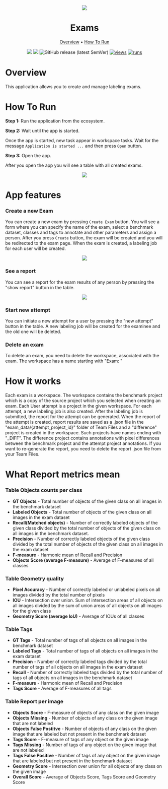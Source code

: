 <div align="center" markdown>
<img src="https://github.com/supervisely-ecosystem/exams/assets/119248312/66273639-3ace-4fa8-b780-2ba2cc9f3375"/> 

# Exams
  
<p align="center">
  <a href="#Overview">Overview</a> •
  <a href="#How-To-Run">How To Run</a>
</p>

[![](https://img.shields.io/badge/supervisely-ecosystem-brightgreen)](https://ecosystem.supervisely.com/apps/supervisely-ecosystem/exams)
[![](https://img.shields.io/badge/slack-chat-green.svg?logo=slack)](https://supervisely.com/slack)
![GitHub release (latest SemVer)](https://img.shields.io/github/v/release/supervisely-ecosystem/exams)
[![views](https://app.supervisely.com/img/badges/views/supervisely-ecosystem/exams.png)](https://supervisely.com)
[![runs](https://app.supervisely.com/img/badges/runs/supervisely-ecosystem/exams.png)](https://supervisely.com)

</div>

# Overview

This application allows you to create and manage labeling exams. 

# How To Run

**Step 1:** Run the application from the ecosystem.

**Step 2:** Wait until the app is started.

Once the app is started, new task appear in workspace tasks. Wait for the message `Application is started ...` and then press `Open` button.

**Step 3:** Open the app.

After you open the app you will see a table with all created exams.

<p align="center"><img src="https://github.com/supervisely-ecosystem/exams/assets/61844772/ef696b96-4152-459e-a7f7-693cef6654d0" /></p>


# App features

### **Create a new Exam**

You can create a new exam by pressing `Create Exam` button. You will see a form where you can specify the name of the exam, select a benchmark dataset, classes and tags to annotate and other parameters and assign a person. After you press `Create` button, the exam will be created and you will be redirected to the exam page. When the exam is created, a labeling job for each user will be created.

<p align="center"><img src="https://github.com/supervisely-ecosystem/exams/assets/61844772/7448d8f2-4f17-45d3-be56-eab0e07f954a" /></p>

### **See a report**

You can see a report for the exam results of any person by pressing the "show report" button in the table.

<p align="center"><img src="https://github.com/supervisely-ecosystem/exams/assets/61844772/18662770-b37c-41cf-b983-6ff7d6a8fa74" /></p>


### **Start new attempt**

You can initiate a new attempt for a user by pressing the "new attempt" button in the table. A new labeling job will be created for the examinee and the old one will be deleted.

### **Delete an exam**

To delete an exam, you need to delete the workspace, associated with the exam. The workspace has a name starting with "Exam: <exam name>"

# How it works

Each exam is a workspace. The workspace contains the benchmark project which is a copy of the source project which you selected when creating an exam. Each User attempt is a project in the given workspace. For each attempt, a new labeling job is also created. After the labeling job is submitted, the report for the attempt can be generated. When the report of the attempt is created, report results are saved as a .json file in the "exam\_data/{attempt_project_id}" folder of Team Files and a "difference" project is created in the workspace. Such projects have names ending with "\_DIFF". The difference project contains annotations with pixel differences between the benchmark project and the attempt project annotations. If you want to re-generate the report, you need to delete the report .json file from your Team Files.

# What Report metrics mean

### Table **Objects counts per class**
- **GT Objects** - Total number of objects of the given class on all images in the benchmark dataset
- **Labeled Objects** - Total number of objects of the given class on all images in the exam dataset
- **Recall(Matched objects)** - Number of correctly labeled objects of the given class divided by the total number of objects of the given class on all images in the benchmark dataset.
- **Precision** - Number of correctly labeled objects of the given class divided by the total number of objects of the given class on all images in the exam dataset
- **F-measure** - Harmonic mean of Recall and Precision
- **Objects Score (average F-measure)** - Average of F-measures of all classes

### Table **Geometry quality**
- **Pixel Accuracy** - Number of correctly labeled or unlabeled pixels on all images divided by the total number of pixels
- **IOU** - Intersection over union. Sum of intersection areas of all objects on all images divided by the sum of union areas of all objects on all images for the given class
- **Geometry Score (average IoU)** - Average of IOUs of all classes

### Table **Tags**
- **GT Tags** - Total number of tags of all objects on all images in the benchmark dataset
- **Labeled Tags** - Total number of tags of all objects on all images in the exam dataset
- **Precision** - Number of correctly labeled tags divided by the total number of tags of all objects on all images in the exam dataset
- **Recall** - Number of correctly labeled tags divided by the total number of tags of all objects on all images in the benchmark dataset
- **F-measure** - Harmonic mean of Recall and Precision
- **Tags Score** - Average of F-measures of all tags

### Table **Report per image**
- **Objects Score** - F-measure of objects of any class on the given image
- **Objects Missing** - Number of objects of any class on the given image that are not labeled
- **Objects False Postitve** - Number of objects of any class on the given image that are labeled but not present in the benchmark dataset
- **Tags Score** - F-measure of tags of any object on the given image
- **Tags Missing** - Number of tags of any object on the given image that are not labeled
- **Tags False Positive** - Number of tags of any object on the given image that are labeled but not present in the benchmark dataset
- **Geometry Score** - Intersection over union for all objects of any class on the given image
- **Overall Score** - Average of Objects Score, Tags Score and Geometry Score
